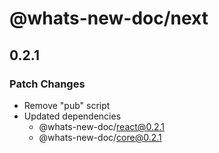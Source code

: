 # @whats-new-doc/next

## 0.2.1

### Patch Changes

- Remove "pub" script
- Updated dependencies
  - @whats-new-doc/react@0.2.1
  - @whats-new-doc/core@0.2.1
